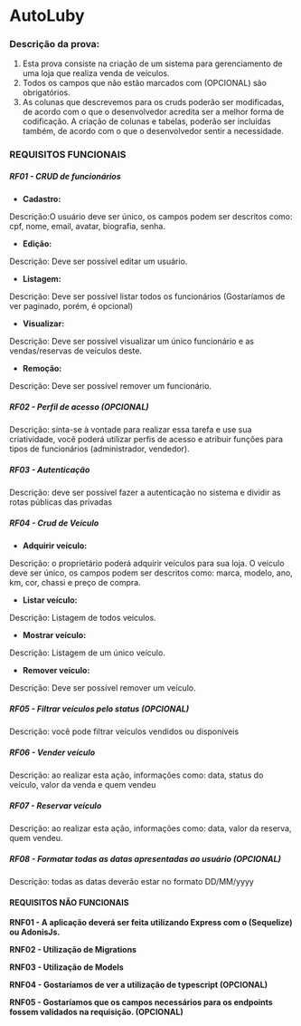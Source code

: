 # AutoLuby

### Descrição da prova:

1. Esta prova consiste na criação de um sistema para gerenciamento de uma loja que realiza venda de veículos.
2. Todos os campos que não estão marcados com (OPCIONAL) são obrigatórios.
3. As colunas que descrevemos para os cruds poderão ser modificadas, de acordo com o que o desenvolvedor acredita ser a melhor forma de codificação. A criação de colunas e tabelas, poderão ser incluídas também, de acordo com o que o desenvolvedor sentir a necessidade.

### **REQUISITOS FUNCIONAIS**

##### **RF01 -** CRUD de funcionários

- **Cadastro:**

Descrição:O usuário deve ser único, os campos podem ser descritos como: cpf, nome, email, avatar, biografia, senha.

- **Edição:**

Descrição: Deve ser possível editar um usuário.

- **Listagem:**

Descrição: Deve ser possível listar todos os funcionários (Gostaríamos de ver paginado, porém, é opcional)

- **Visualizar:**

Descrição: Deve ser possível visualizar um único funcionário e as vendas/reservas de veículos deste.

- **Remoção:**

Descrição: Deve ser possível remover um funcionário.

##### RF02 - Perfil de acesso (OPCIONAL)

Descrição: sinta-se à vontade para realizar essa tarefa e use sua criatividade, você poderá utilizar perfis de acesso e atribuir funções para tipos de funcionários (administrador, vendedor).

##### RF03 - Autenticação

Descrição: deve ser possível fazer a autenticação no sistema e dividir as rotas públicas das privadas

##### RF04 - Crud de Veículo

- **Adquirir veículo:**

Descrição: o proprietário poderá adquirir veículos para sua loja. O veículo deve ser único, os campos podem ser descritos como: marca, modelo, ano, km, cor, chassi e preço de compra.

- **Listar veículo:**

Descrição: Listagem de todos veículos.

- **Mostrar veículo:**

Descrição: Listagem de um único veículo.

- **Remover veículo:**

Descrição: Deve ser possível remover um veículo.

##### RF05 - Filtrar veículos pelo status (OPCIONAL)

Descrição: você pode filtrar veículos vendidos ou disponíveis

##### RF06 - Vender veículo

Descrição: ao realizar esta ação, informações como: data, status do veículo, valor da venda e quem vendeu

##### RF07 - Reservar veículo

Descrição: ao realizar esta ação, informações como: data, valor da reserva, quem vendeu.

##### RF08 - Formatar todas as datas apresentadas ao usuário (OPCIONAL)

Descrição: todas as datas deverão estar no formato DD/MM/yyyy

#### REQUISITOS NÃO FUNCIONAIS

**RNF01 - A aplicação deverá ser feita utilizando Express com o (Sequelize) ou AdonisJs.**

**RNF02 - Utilização de Migrations**

**RNF03 - Utilização de Models**

**RNF04 - Gostaríamos de ver a utilização de typescript (OPCIONAL)**

**RNF05 - Gostaríamos que os campos necessários para os endpoints fossem validados na requisição. (OPCIONAL)**
